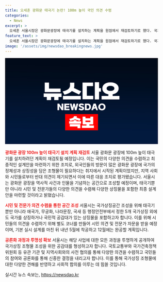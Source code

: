 ```yaml
---
title: 오세훈 광화문 태극기 논란! 100m 높이 국민 의견 수렴
categories:
  - News
excerpt: >
  오세훈 서울시장은 광화문광장에 태극기를 설치하는 계획을 원점에서 재검토하기로 했다. 국가상징 공간을 조성하는 프로젝트에서 태극기 외 다른 상징물도 고려할 것이며, 시민과 전문가의 의견을 수렴하여 12월까지 완공할 계획이다. 이를 위해 시민 의견을 수렴하고 전문가 자문도 받는 계획이며, 11월까지 설계 공모를 진행한 뒤 내년 5월에 착공, 12월에 준공할 예정이다.
feature_text: >
  오세훈 서울시장은 광화문광장에 태극기를 설치하는 계획을 원점에서 재검토하기로 했다. 국가상징 공간을 조성하는 프로젝트에서 태극기 외 다른 상징물도 고려할 것이며, 시민과 전문가의 의견을 수렴하여 12월까지 완공할 계획이다. 이를 위해 시민 의견을 수렴하고 전문가 자문도 받는 계획이며, 11월까지 설계 공모를 진행한 뒤 내년 5월에 착공, 12월에 준공할 예정이다.
image: '/assets/img/newsdao_breakingnews.jpg'
---
```


<p><img src="/assets/img/newsdao_breakingnews.jpg" alt="bookingtag 속보" /></p>

<p><b><span style="color: #ee2323;">광화문 광장 100m 높이 태극기 설치 계획 재검토</span></b>
서울 광화문 광장에 100m 높이 태극기를 설치하려던 계획이 재검토될 예정입니다. 이는 국민의 다양한 의견을 수렴하고 최종적인 설계안을 마련하기 위한 조치로, 외국인들의 방문이 많은 광화문 광장에 국가의 정체성과 상징성을 담은 조형물이 필요하다는 취지에서 시작된 계획이었지만, 지역 사회와 시민들로부터 반대 의견이 제기되면서 이에 따른 대응 조치로 평가됐습니다. 서울시는 광화문 광장을 역사적 사건과 인물을 기념하는 공간으로 조성할 예정이며, 태극기뿐만 아니라 시민 및 전문가들의 다양한 의견을 수렴해 다양한 상징물을 포함한 최종 설계안을 마련할 것이라고 밝혔습니다.</p>

<p><b><span style="color: #ee2323;">시민 및 전문가 의견 수렴을 통한 공간 조성</span></b>
서울시는 국가상징공간 조성을 위해 태극기뿐만 아니라 애국가, 무궁화, 나라문장, 국새 등 행정안전부에서 정한 5개 국가상징 외에도 국가를 상징하거나 국민적 공감대가 있는 상징물을 포함하고자 합니다. 이를 위해 시민들의 의견을 수렴하기 위해 별도 코너를 만들어 시민 의견 및 전문가 자문을 받을 예정이며, 기본 실시 설계를 마친 뒤 내년 5월에 착공하고 12월에는 완공할 계획입니다.</p>

<p><b><span style="color: #ee2323;">공론화 과정과 투명성 확보</span></b>
서울시는 해당 사업에 대한 모든 과정을 투명하게 공개하여 국가상징 조형물 조성을 위한 공감대를 형성하고자 합니다. 국토교통부와 국가건축정책위원회 등 유관 기관 및 지역사회와의 사전 협의를 통해 다양한 의견을 수렴하고 국민들의 참여와 공론화를 통해 신중한 결정을 내리고자 합니다. 이를 통해 국가상징 조형물에 대한 다양한 견해를 반영하고 사회적 합의를 이루는 데 힘쓸 것입니다.</p>
실시간 뉴스 속보는, <a href="https://newsdao.kr" rel="dofollow">https://newsdao.kr</a>


